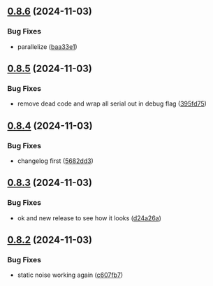 ## [0.8.6](https://github.com/olipayne/Arduino-Morse-Radio/compare/v0.8.5...v0.8.6) (2024-11-03)


### Bug Fixes

* parallelize ([baa33e1](https://github.com/olipayne/Arduino-Morse-Radio/commit/baa33e17857284635edbf03f6e90cb928dc61ba0))



## [0.8.5](https://github.com/olipayne/Arduino-Morse-Radio/compare/v0.8.4...v0.8.5) (2024-11-03)


### Bug Fixes

* remove dead code and wrap all serial out in debug flag ([395fd75](https://github.com/olipayne/Arduino-Morse-Radio/commit/395fd7595b722b0adb9992b48ac90e495c6cf273))



## [0.8.4](https://github.com/olipayne/Arduino-Morse-Radio/compare/v0.8.3...v0.8.4) (2024-11-03)


### Bug Fixes

* changelog first ([5682dd3](https://github.com/olipayne/Arduino-Morse-Radio/commit/5682dd3a8a85dfb6acf5ba5220ab8b6953e31405))



## [0.8.3](https://github.com/olipayne/Arduino-Morse-Radio/compare/v0.8.2...v0.8.3) (2024-11-03)


### Bug Fixes

* ok and new release to see how it looks ([d24a26a](https://github.com/olipayne/Arduino-Morse-Radio/commit/d24a26abf6bd21ee90e239e5a372163199e7b362))



## [0.8.2](https://github.com/olipayne/Arduino-Morse-Radio/compare/v0.8.1...v0.8.2) (2024-11-03)


### Bug Fixes

* static noise working again ([c607fb7](https://github.com/olipayne/Arduino-Morse-Radio/commit/c607fb77d5b9e0b0998bdf85718fdf68e0b9cd96))



